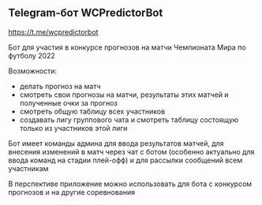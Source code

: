 ## Telegram-бот WCPredictorBot

https://t.me/wcpredictorbot

Бот для участия в конкурсе прогнозов на матчи Чемпионата Мира по футболу 2022

Возможности:
- делать прогноз на матч
- смотреть свои прогнозы на матчи, результаты этих матчей и полученные очки за прогноз
- смотреть общую таблицу всех участников
- создавать лигу группового чата и смотреть таблицу состоящую только из участников этой лиги

Бот имеет команды админа для ввода результатов матчей, для внесения изменений 
в матч через чат с ботом (особенно актуально для ввода команд на стадии плей-офф) и для рассылки сообщений всем
участникам

В перспективе приложение можно использовать для бота с конкурсом прогнозов и на другие соревнования

